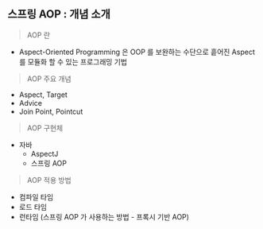 ## 스프링 AOP : 개념 소개

> AOP 란

- Aspect-Oriented Programming 은 OOP 를 보완하는 수단으로 흩어진 Aspect 를 모듈화 할 수 있는 프로그래밍 기법

> AOP 주요 개념

- Aspect, Target
- Advice
- Join Point, Pointcut

> AOP 구현체

- 자바
    - AspectJ
    - 스프링 AOP

> AOP 적용 방법

- 컴파일 타임
- 로드 타임
- 런타임 (스프링 AOP 가 사용하는 방법 - 프록시 기반 AOP)
